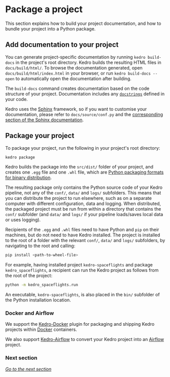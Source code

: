 # Package a project

This section explains how to build your project documentation, and how to bundle your project into a Python package.

## Add documentation to your project

You can generate project-specific documentation by running `kedro build-docs` in the project's root directory. Kedro builds the resulting HTML files in `docs/build/html/`. To browse the documentation generated, open `docs/build/html/index.html` in your browser, or run `kedro build-docs --open` to automatically open the documentation after building.

The `build-docs` command creates documentation based on the code structure of your project. Documentation includes any [`docstrings`](https://www.datacamp.com/community/tutorials/docstrings-python) defined in your code.

Kedro uses the [Sphinx](https://www.sphinx-doc.org) framework, so if you want to customise your documentation, please refer to `docs/source/conf.py` and the [corresponding section of the Sphinx documentation](https://www.sphinx-doc.org/en/master/usage/configuration.html).


## Package your project

To package your project, run the following in your project's root directory:

```bash
kedro package
```

Kedro builds the package into the `src/dist/` folder of your project, and creates one `.egg` file and one `.whl` file, which are [Python packaging formats for binary distribution](https://packaging.python.org/overview/).

The resulting package only contains the Python source code of your Kedro pipeline, not any of the `conf/`, `data/` and `logs/` subfolders. This means that you can distribute the project to run elsewhere, such as on a separate computer with different configuration, data and logging. When distributed, the packaged project must be run from within a directory that contains the `conf/` subfolder (and `data/` and `logs/` if your pipeline loads/saves local data or uses logging).

Recipients of the `.egg` and `.whl` files need to have Python and `pip` on their machines, but do not need to have Kedro installed. The project is installed to the root of a folder with the relevant `conf/`, `data/` and `logs/` subfolders, by navigating to the root and calling:

```bash
pip install <path-to-wheel-file>
```

For example, having installed project `kedro-spaceflights` and package `kedro_spaceflights`, a recipient can run the Kedro project as follows from the root of the project:

```bash
python -m kedro_spaceflights.run
```

An executable, `kedro-spaceflights`, is also placed in the `bin/` subfolder of the Python installation location.


### Docker and Airflow

We support the [Kedro-Docker](https://github.com/kedro-org/kedro-plugins/tree/main/kedro-docker) plugin for packaging and shipping Kedro projects within [Docker](https://www.docker.com/) containers.

We also support [Kedro-Airflow](https://github.com/kedro-org/kedro-plugins/tree/main/kedro-airflow) to convert your Kedro project into an [Airflow](https://airflow.apache.org/) project.


### Next section
_[Go to the next section](./11_configuration.md)_
